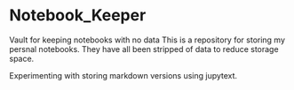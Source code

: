 # Notebook_Keeper
Vault for keeping notebooks with no data
This is a repository for storing my persnal notebooks.  They have all been stripped of data to reduce storage space.

Experimenting with storing markdown versions using jupytext.
